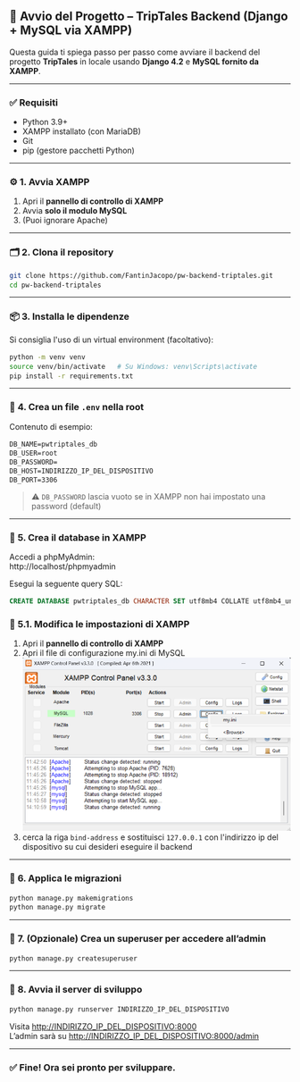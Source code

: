 ## 🧰 Avvio del Progetto – TripTales Backend (Django + MySQL via XAMPP)

Questa guida ti spiega passo per passo come avviare il backend del progetto **TripTales** in locale usando **Django 4.2** e **MySQL fornito da XAMPP**.

---

### ✅ **Requisiti**

- Python 3.9+
- XAMPP installato (con MariaDB)
- Git
- pip (gestore pacchetti Python)

---

### ⚙️ **1. Avvia XAMPP**

1. Apri il **pannello di controllo di XAMPP**
2. Avvia **solo il modulo MySQL**
3. (Puoi ignorare Apache)

---

### 🗂️ **2. Clona il repository**

```bash
git clone https://github.com/FantinJacopo/pw-backend-triptales.git
cd pw-backend-triptales
```

---

### 📦 **3. Installa le dipendenze**

Si consiglia l'uso di un virtual environment (facoltativo):

```bash
python -m venv venv
source venv/bin/activate   # Su Windows: venv\Scripts\activate
pip install -r requirements.txt
```

---

### 🔐 **4. Crea un file `.env` nella root**

Contenuto di esempio:

```env
DB_NAME=pwtriptales_db
DB_USER=root
DB_PASSWORD=
DB_HOST=INDIRIZZO_IP_DEL_DISPOSITIVO
DB_PORT=3306
```

> ⚠️ `DB_PASSWORD` lascia vuoto se in XAMPP non hai impostato una password (default)

---

### 🧱 **5. Crea il database in XAMPP**

Accedi a phpMyAdmin:  
http://localhost/phpmyadmin

Esegui la seguente query SQL:

```sql
CREATE DATABASE pwtriptales_db CHARACTER SET utf8mb4 COLLATE utf8mb4_unicode_ci;
```

### 🔑 **5.1. Modifica le impostazioni di XAMPP**

1. Apri il **pannello di controllo di XAMPP**
2. Apri il file di configurazione my.ini di MySQL![img.png](img.png)
3. cerca la riga `bind-address` e sostituisci `127.0.0.1` con l'indirizzo ip del dispositivo su cui desideri eseguire il backend
---

### 🔄 **6. Applica le migrazioni**

```bash
python manage.py makemigrations
python manage.py migrate
```

---

### 👑 **7. (Opzionale) Crea un superuser per accedere all’admin**

```bash
python manage.py createsuperuser
```

---

### 🚀 **8. Avvia il server di sviluppo**

```bash
python manage.py runserver INDIRIZZO_IP_DEL_DISPOSITIVO
```

Visita [http://INDIRIZZO_IP_DEL_DISPOSITIVO:8000](http://INDIRIZZO_IP_DEL_DISPOSITIVO:8000)  
L’admin sarà su [http://INDIRIZZO_IP_DEL_DISPOSITIVO:8000/admin](http://INDIRIZZO_IP_DEL_DISPOSITIVO:8000/admin)

---

### ✅ Fine! Ora sei pronto per sviluppare.
